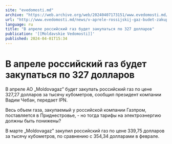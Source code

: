 ```yaml
---
site: "evedomosti.md"
archive: "https://web.archive.org/web/20240407173151/www.evedomosti.md/news/v-aprele-rossijskij-gaz-budet-zakupatsya-po-327-dollarov"
url: "http://www.evedomosti.md/news/v-aprele-rossijskij-gaz-budet-zakupatsya-po-327-dollarov"
language: ru
title: "В апреле российский газ будет закупаться по 327 долларов"
publication: '[[Moldavskie Vedomosti]]'
published: 2024-04-01T15:34
---
```


# В апреле российский газ будет закупаться по 327 долларов

В апреле АО „Moldovagaz” будет закупать российский газ по цене 327,27 долларов за тысячу кубометров, сообщил президент компании Вадим Чебан, передает IPN.

Весь объем газа, закупаемый у российской компании Газпром, поставляется в Приднестровье, - но тогда тарифы на электроэнергию должны быть понижены?

В марте „Moldovagaz” закупил российский газ по цене 339,75 долларов за тысячу кубометров, по сравнению с 354,34 долларами в феврале.